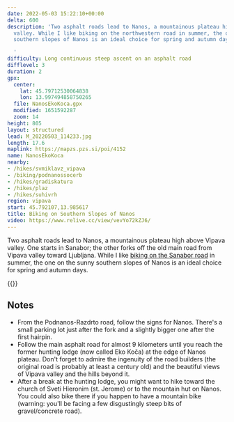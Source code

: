 ```yaml
---
date: 2022-05-03 15:22:10+00:00
delta: 600
description: 'Two asphalt roads lead to Nanos, a mountainous plateau high above Vipava
  valley. While I like biking on the northwestern road in summer, the one on the sunny
  southern slopes of Nanos is an ideal choice for spring and autumn days.

  '
difficulty: Long continuous steep ascent on an asphalt road
difflevel: 3
duration: 2
gpx:
  center:
    lat: 45.79712530064838
    lon: 13.997494858750265
  file: NanosEkoKoca.gpx
  modified: 1651592287
  zoom: 14
height: 805
layout: structured
lead: M_20220503_114233.jpg
length: 17.6
maplink: https://mapzs.pzs.si/poi/4152
name: NanosEkoKoca
nearby:
- /hikes/svmiklavz_vipava
- /biking/podnanossocerb
- /hikes/gradiskatura
- /hikes/plaz
- /hikes/suhivrh
region: vipava
start: 45.792107,13.985617
title: Biking on Southern Slopes of Nanos
video: https://www.relive.cc/view/vevYo72kZJ6/
---
```

Two asphalt roads lead to Nanos, a mountainous plateau high above Vipava valley. One starts in Sanabor; the other forks off the old main road from Vipava valley toward Ljubljana. While I like [biking on the Sanabor road](../vrhpoljeabram/) in summer, the one on the sunny southern slopes of Nanos is an ideal choice for spring and autumn days.

{{<hike-details>}}

## Notes

* From the Podnanos-Razdrto road, follow the signs for Nanos. There's a small parking lot just after the fork and a slightly bigger one after the first hairpin.
* Follow the main asphalt road for almost 9 kilometers until you reach the former hunting lodge (now called Eko Koča) at the edge of Nanos plateau. Don't forget to admire the ingenuity of the road builders (the original road is probably at least a century old) and the beautiful views of Vipava valley and the hills beyond it.
* After a break at the hunting lodge, you might want to hike toward the church of Sveti Hieronim (st. Jerome) or to the mountain hut on Nanos. You could also bike there if you happen to have a mountain bike (warning: you'll be facing a few disgustingly steep bits of gravel/concrete road).
